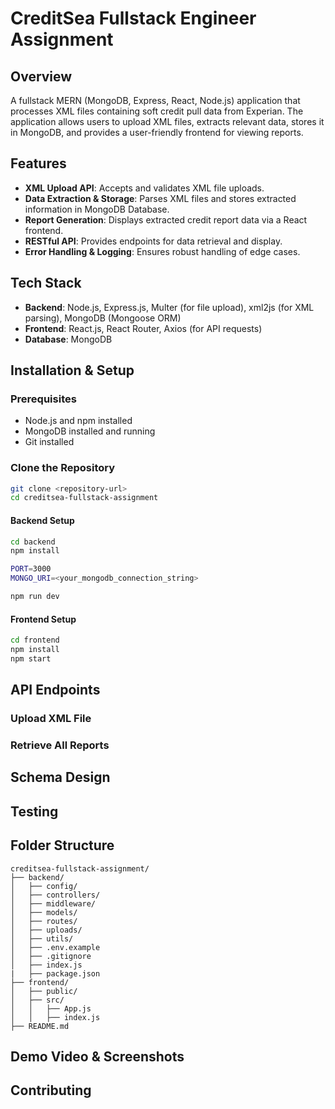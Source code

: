 # CreditSea Fullstack Engineer Assignment

## Overview

A fullstack MERN (MongoDB, Express, React, Node.js) application that processes XML files containing soft credit pull data from Experian. The application allows users to upload XML files, extracts relevant data, stores it in MongoDB, and provides a user-friendly frontend for viewing reports.

## Features
- **XML Upload API**: Accepts and validates XML file uploads.
- **Data Extraction & Storage**: Parses XML files and stores extracted information in MongoDB Database.
- **Report Generation**: Displays extracted credit report data via a React frontend.
- **RESTful API**: Provides endpoints for data retrieval and display.
- **Error Handling & Logging**: Ensures robust handling of edge cases.

## Tech Stack
- **Backend**: Node.js, Express.js, Multer (for file upload), xml2js (for XML parsing), MongoDB (Mongoose ORM)
- **Frontend**: React.js, React Router, Axios (for API requests)
- **Database**: MongoDB

## Installation & Setup
### Prerequisites
- Node.js and npm installed
- MongoDB installed and running
- Git installed

### Clone the Repository

```sh
git clone <repository-url>
cd creditsea-fullstack-assignment
```

#### Backend Setup

```sh
cd backend
npm install

PORT=3000
MONGO_URI=<your_mongodb_connection_string>

npm run dev
```

#### Frontend Setup

```sh
cd frontend
npm install
npm start
```

## API Endpoints

### Upload XML File

### Retrieve All Reports



## Schema Design


## Testing


## Folder Structure

```
creditsea-fullstack-assignment/
├── backend/
│   ├── config/
│   ├── controllers/
│   ├── middleware/
│   ├── models/
│   ├── routes/
│   ├── uploads/
│   ├── utils/
│   ├── .env.example
│   ├── .gitignore
│   ├── index.js
|   ├── package.json
├── frontend/
│   ├── public/
│   ├── src/
│   │   ├── App.js
│   │   ├── index.js
├── README.md
```

## Demo Video & Screenshots

## Contributing